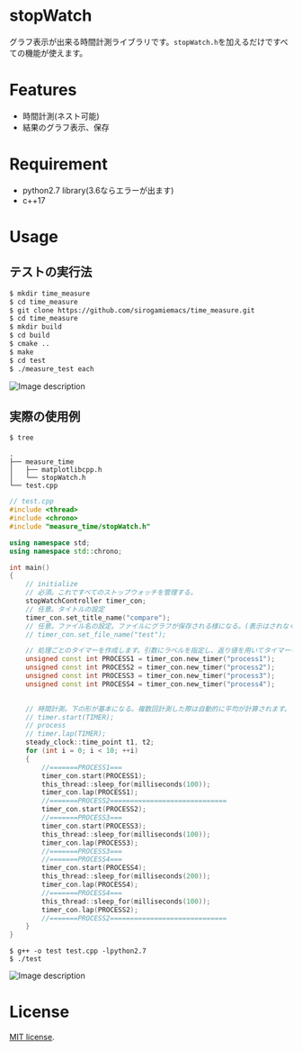 # stopWatch

 
グラフ表示が出来る時間計測ライブラリです。`stopWatch.h`を加えるだけですべての機能が使えます。
 
# Features
 
* 時間計測(ネスト可能)
* 結果のグラフ表示、保存
 
# Requirement
 
* python2.7 library(3.6ならエラーが出ます)
* c++17
# Usage

## テストの実行法
 
```bash
$ mkdir time_measure
$ cd time_measure
$ git clone https://github.com/sirogamiemacs/time_measure.git
$ cd time_measure
$ mkdir build
$ cd build
$ cmake ..
$ make 
$ cd test
$ ./measure_test each
```
![Image description](https://github.com/sirogamiemacs/time_measure/blob/master/img/plot_test.png)
## 実際の使用例

```bash
$ tree
```
```
.
├── measure_time
│   ├── matplotlibcpp.h
│   └── stopWatch.h
└── test.cpp
```

```test.cpp
// test.cpp
#include <thread>
#include <chrono>
#include "measure_time/stopWatch.h"

using namespace std;
using namespace std::chrono;

int main()
{
    // initialize    
    // 必須。これですべてのストップウォッチを管理する。
    stopWatchController timer_con; 
    // 任意。タイトルの設定
    timer_con.set_title_name("compare"); 
    // 任意。ファイル名の設定。ファイルにグラフが保存される様になる。(表示はされなくなる)
    // timer_con.set_file_name("test");

    // 処理ごとのタイマーを作成します。引数にラベルを指定し、返り値を用いてタイマーを制御します。
    unsigned const int PROCESS1 = timer_con.new_timer("process1");
    unsigned const int PROCESS2 = timer_con.new_timer("process2");
    unsigned const int PROCESS3 = timer_con.new_timer("process3");
    unsigned const int PROCESS4 = timer_con.new_timer("process4");

    
    // 時間計測。下の形が基本になる。複数回計測した際は自動的に平均が計算されます。
    // timer.start(TIMER);
    // process
    // timer.lap(TIMER);
    steady_clock::time_point t1, t2;
    for (int i = 0; i < 10; ++i)
    {
        //=======PROCESS1===
        timer_con.start(PROCESS1);
        this_thread::sleep_for(milliseconds(100));
        timer_con.lap(PROCESS1);
        //=======PROCESS2=============================
        timer_con.start(PROCESS2);
        //=======PROCESS3===
        timer_con.start(PROCESS3);
        this_thread::sleep_for(milliseconds(100));
        timer_con.lap(PROCESS3);
        //=======PROCESS3===
        //=======PROCESS4===
        timer_con.start(PROCESS4);
        this_thread::sleep_for(milliseconds(200));
        timer_con.lap(PROCESS4);
        //=======PROCESS4===
        this_thread::sleep_for(milliseconds(100));
        timer_con.lap(PROCESS2);
        //=======PROCESS2=============================
    }
}
```
```
$ g++ -o test test.cpp -lpython2.7
$ ./test
```
![Image description](https://github.com/sirogamiemacs/time_measure/blob/master/img/Figure_1.png?raw=true
)

 
# License
[MIT license](https://en.wikipedia.org/wiki/MIT_License).
 

